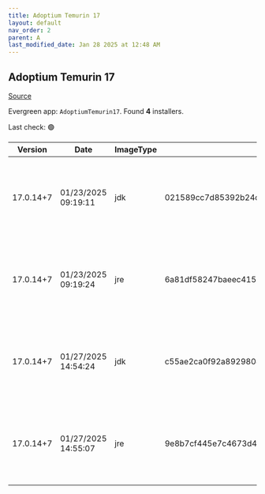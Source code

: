 ```yaml
---
title: Adoptium Temurin 17
layout: default
nav_order: 2
parent: A
last_modified_date: Jan 28 2025 at 12:48 AM
---
```


## Adoptium Temurin 17

[Source](https://adoptium.net/)

Evergreen app: `AdoptiumTemurin17`. Found **4** installers.

Last check: 🟢

| Version   | Date                | ImageType | Checksum                                                         | Size      | Architecture | Type | URI                                                                                                                                                                                                                                                                          |
| --------- | ------------------- | --------- | ---------------------------------------------------------------- | --------- | ------------ | ---- | ---------------------------------------------------------------------------------------------------------------------------------------------------------------------------------------------------------------------------------------------------------------------------- |
| 17.0.14+7 | 01/23/2025 09:19:11 | jdk       | 021589cc7d85392b24c3992331d84b25f0b1c1e6603dae07594abb97105fa67f | 168214528 | x64          | msi  | [https://github.com/adoptium/temurin17-binaries/releases/download/jdk-17.0.14%2B7/OpenJDK17U-jdk_x64_windows_hotspot_17.0.14_7.msi](https://github.com/adoptium/temurin17-binaries/releases/download/jdk-17.0.14%2B7/OpenJDK17U-jdk_x64_windows_hotspot_17.0.14_7.msi)       |
| 17.0.14+7 | 01/23/2025 09:19:24 | jre       | 6a81df58247baeec4153e746b68af5b8618e50ed51a59b4c9e0c1b025edd4ad8 | 31719424  | x64          | msi  | [https://github.com/adoptium/temurin17-binaries/releases/download/jdk-17.0.14%2B7/OpenJDK17U-jre_x64_windows_hotspot_17.0.14_7.msi](https://github.com/adoptium/temurin17-binaries/releases/download/jdk-17.0.14%2B7/OpenJDK17U-jre_x64_windows_hotspot_17.0.14_7.msi)       |
| 17.0.14+7 | 01/27/2025 14:54:24 | jdk       | c55ae2ca0f92a8929808d3292b62c3562092fc5ebbd345740d67cd21940ddd8b | 164356096 | x86          | msi  | [https://github.com/adoptium/temurin17-binaries/releases/download/jdk-17.0.14%2B7/OpenJDK17U-jdk_x86-32_windows_hotspot_17.0.14_7.msi](https://github.com/adoptium/temurin17-binaries/releases/download/jdk-17.0.14%2B7/OpenJDK17U-jdk_x86-32_windows_hotspot_17.0.14_7.msi) |
| 17.0.14+7 | 01/27/2025 14:55:07 | jre       | 9e8b7cf445e7c4673d4fd7f6d7ba2e50352a765eee074a44c4e231eddce45fb1 | 29081600  | x86          | msi  | [https://github.com/adoptium/temurin17-binaries/releases/download/jdk-17.0.14%2B7/OpenJDK17U-jre_x86-32_windows_hotspot_17.0.14_7.msi](https://github.com/adoptium/temurin17-binaries/releases/download/jdk-17.0.14%2B7/OpenJDK17U-jre_x86-32_windows_hotspot_17.0.14_7.msi) |

